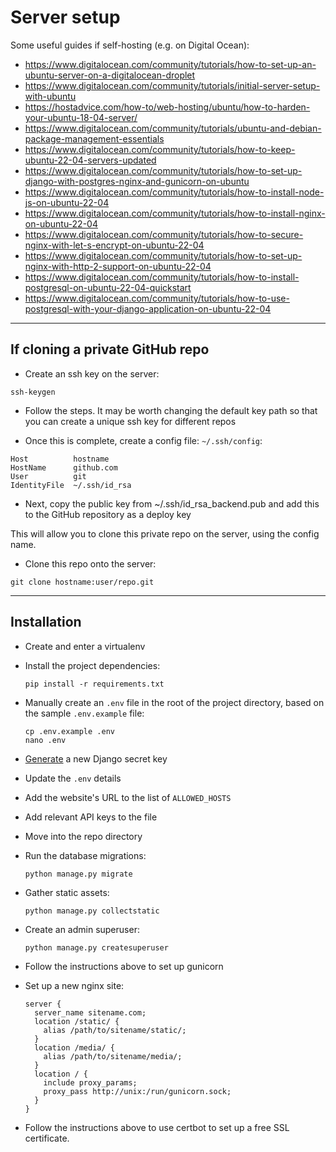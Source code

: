 # Server setup

Some useful guides if self-hosting (e.g. on Digital Ocean):

- https://www.digitalocean.com/community/tutorials/how-to-set-up-an-ubuntu-server-on-a-digitalocean-droplet
- https://www.digitalocean.com/community/tutorials/initial-server-setup-with-ubuntu
- https://hostadvice.com/how-to/web-hosting/ubuntu/how-to-harden-your-ubuntu-18-04-server/
- https://www.digitalocean.com/community/tutorials/ubuntu-and-debian-package-management-essentials
- https://www.digitalocean.com/community/tutorials/how-to-keep-ubuntu-22-04-servers-updated
- https://www.digitalocean.com/community/tutorials/how-to-set-up-django-with-postgres-nginx-and-gunicorn-on-ubuntu
- https://www.digitalocean.com/community/tutorials/how-to-install-node-js-on-ubuntu-22-04
- https://www.digitalocean.com/community/tutorials/how-to-install-nginx-on-ubuntu-22-04
- https://www.digitalocean.com/community/tutorials/how-to-secure-nginx-with-let-s-encrypt-on-ubuntu-22-04
- https://www.digitalocean.com/community/tutorials/how-to-set-up-nginx-with-http-2-support-on-ubuntu-22-04
- https://www.digitalocean.com/community/tutorials/how-to-install-postgresql-on-ubuntu-22-04-quickstart
- https://www.digitalocean.com/community/tutorials/how-to-use-postgresql-with-your-django-application-on-ubuntu-22-04


---

## If cloning a private GitHub repo

- Create an ssh key on the server:

```
ssh-keygen
```

- Follow the steps. It may be worth changing the default key path so that you can create a unique ssh key for different repos

- Once this is complete, create a config file: `~/.ssh/config`:

```
Host          hostname
HostName      github.com
User          git
IdentityFile  ~/.ssh/id_rsa
```

- Next, copy the public key from ~/.ssh/id_rsa_backend.pub and add this to the GitHub repository as a deploy key

This will allow you to clone this private repo on the server, using the config name.

- Clone this repo onto the server:

```
git clone hostname:user/repo.git
```

---

## Installation

- Create and enter a virtualenv

- Install the project dependencies:

  ```
  pip install -r requirements.txt
  ```

- Manually create an `.env` file in the root of the project directory, based on the sample `.env.example` file:

  ```
  cp .env.example .env
  nano .env
  ```

- [Generate](https://djecrety.ir/) a new Django secret key

- Update the `.env` details

- Add the website's URL to the list of `ALLOWED_HOSTS`

- Add relevant API keys to the file

- Move into the repo directory

- Run the database migrations:

  ```
  python manage.py migrate
  ```

- Gather static assets:

  ```
  python manage.py collectstatic
  ```

- Create an admin superuser:

  ```
  python manage.py createsuperuser
  ```

- Follow the instructions above to set up gunicorn

- Set up a new nginx site:

  ```
  server {
    server_name sitename.com;
    location /static/ {
      alias /path/to/sitename/static/;
    }
    location /media/ {
      alias /path/to/sitename/media/;
    }
    location / {
      include proxy_params;
      proxy_pass http://unix:/run/gunicorn.sock;
    }
  }
  ```

- Follow the instructions above to use certbot to set up a free SSL certificate.

